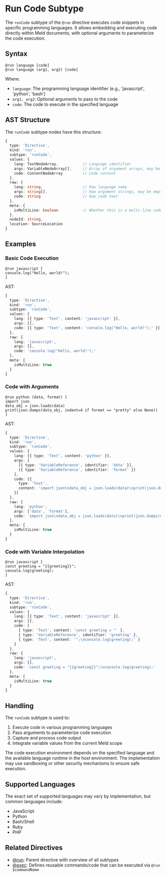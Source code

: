 # Run Code Subtype

The `runCode` subtype of the `@run` directive executes code snippets in specific programming languages. It allows embedding and executing code directly within Meld documents, with optional arguments to parameterize the code execution.

## Syntax

```meld
@run language [code]
@run language (arg1, arg2) [code]
```

Where:
- `language`: The programming language identifier (e.g., 'javascript', 'python', 'bash')
- `arg1, arg2`: Optional arguments to pass to the code
- `code`: The code to execute in the specified language

## AST Structure

The `runCode` subtype nodes have this structure:

```typescript
{
  type: 'Directive',
  kind: 'run',
  subtype: 'runCode',
  values: {
    lang: TextNodeArray,           // Language identifier
    args: VariableNodeArray[],     // Array of argument arrays, may be empty
    code: ContentNodeArray         // Code content
  },
  raw: {
    lang: string,                  // Raw language name
    args: string[],                // Raw argument strings, may be empty array
    code: string                   // Raw code text
  },
  meta: {
    isMultiLine: boolean           // Whether this is a multi-line code block
  },
  nodeId: string,
  location: SourceLocation
}
```

## Examples

### Basic Code Execution

```meld
@run javascript [
console.log("Hello, world!");
]
```

AST:
```typescript
{
  type: 'Directive',
  kind: 'run',
  subtype: 'runCode',
  values: {
    lang: [{ type: 'Text', content: 'javascript' }],
    args: [],
    code: [{ type: 'Text', content: 'console.log("Hello, world!");' }]
  },
  raw: {
    lang: 'javascript',
    args: [],
    code: 'console.log("Hello, world!");'
  },
  meta: {
    isMultiLine: true
  }
}
```

### Code with Arguments

```meld
@run python (data, format) [
import json
data_obj = json.loads(data)
print(json.dumps(data_obj, indent=4 if format == "pretty" else None))
]
```

AST:
```typescript
{
  type: 'Directive',
  kind: 'run',
  subtype: 'runCode',
  values: {
    lang: [{ type: 'Text', content: 'python' }],
    args: [
      [{ type: 'VariableReference', identifier: 'data' }],
      [{ type: 'VariableReference', identifier: 'format' }]
    ],
    code: [{
      type: 'Text',
      content: 'import json\ndata_obj = json.loads(data)\nprint(json.dumps(data_obj, indent=4 if format == "pretty" else None))'
    }]
  },
  raw: {
    lang: 'python',
    args: ['data', 'format'],
    code: 'import json\ndata_obj = json.loads(data)\nprint(json.dumps(data_obj, indent=4 if format == "pretty" else None))'
  },
  meta: {
    isMultiLine: true
  }
}
```

### Code with Variable Interpolation

```meld
@run javascript [
const greeting = "{{greeting}}";
console.log(greeting);
]
```

AST:
```typescript
{
  type: 'Directive',
  kind: 'run',
  subtype: 'runCode',
  values: {
    lang: [{ type: 'Text', content: 'javascript' }],
    args: [],
    code: [
      { type: 'Text', content: 'const greeting = "' },
      { type: 'VariableReference', identifier: 'greeting' },
      { type: 'Text', content: '";\nconsole.log(greeting);' }
    ]
  },
  raw: {
    lang: 'javascript',
    args: [],
    code: 'const greeting = "{{greeting}}";\nconsole.log(greeting);'
  },
  meta: {
    isMultiLine: true
  }
}
```

## Handling

The `runCode` subtype is used to:

1. Execute code in various programming languages
2. Pass arguments to parameterize code execution
3. Capture and process code output
4. Integrate variable values from the current Meld scope

The code execution environment depends on the specified language and the available language runtime in the host environment. The implementation may use sandboxing or other security mechanisms to ensure safe execution.

## Supported Languages

The exact set of supported languages may vary by implementation, but common languages include:

- JavaScript
- Python
- Bash/Shell
- Ruby
- PHP

## Related Directives

- [@run](./run.md): Parent directive with overview of all subtypes
- [@exec](./exec.md): Defines reusable commands/code that can be executed via `@run $commandName`